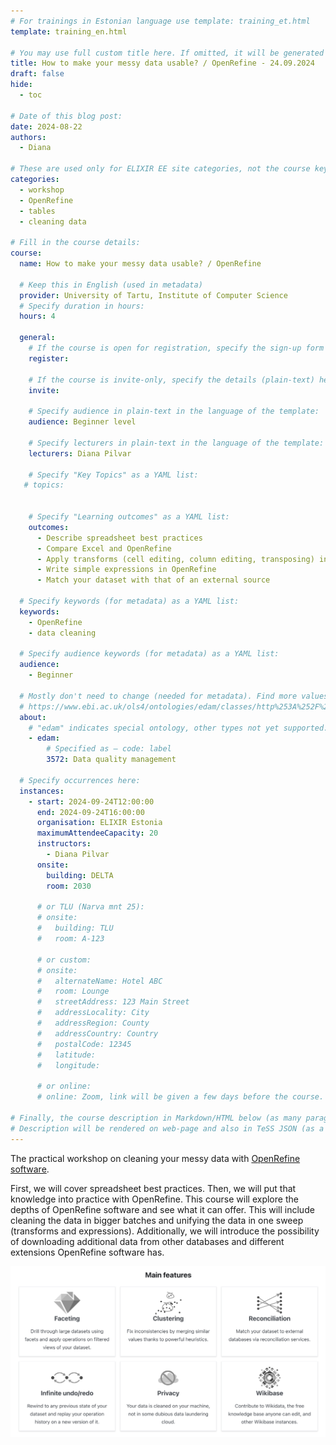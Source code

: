 ```yaml
---
# For trainings in Estonian language use template: training_et.html
template: training_en.html

# You may use full custom title here. If omitted, it will be generated from course name.
title: How to make your messy data usable? / OpenRefine - 24.09.2024
draft: false
hide:
  - toc

# Date of this blog post:
date: 2024-08-22
authors:
  - Diana

# These are used only for ELIXIR EE site categories, not the course keywords on TESS
categories:
  - workshop
  - OpenRefine
  - tables
  - cleaning data

# Fill in the course details:
course:
  name: How to make your messy data usable? / OpenRefine

  # Keep this in English (used in metadata)
  provider: University of Tartu, Institute of Computer Science
  # Specify duration in hours:
  hours: 4

  general:
    # If the course is open for registration, specify the sign-up form link here (otherwise, remove it):
    register:

    # If the course is invite-only, specify the details (plain-text) here (otherwise, remove it):
    invite:

    # Specify audience in plain-text in the language of the template:
    audience: Beginner level

    # Specify lecturers in plain-text in the language of the template:
    lecturers: Diana Pilvar

    # Specify "Key Topics" as a YAML list:
   # topics:


    # Specify "Learning outcomes" as a YAML list:
    outcomes:
      - Describe spreadsheet best practices
      - Compare Excel and OpenRefine
      - Apply transforms (cell editing, column editing, transposing) in OpenRefine
      - Write simple expressions in OpenRefine
      - Match your dataset with that of an external source

  # Specify keywords (for metadata) as a YAML list:
  keywords:
    - OpenRefine
    - data cleaning

  # Specify audience keywords (for metadata) as a YAML list:
  audience:
    - Beginner

  # Mostly don't need to change (needed for metadata). Find more values here:
  # https://www.ebi.ac.uk/ols4/ontologies/edam/classes/http%253A%252F%252Fedamontology.org%252Ftopic_0003?lang=en
  about:
    # "edam" indicates special ontology, other types not yet supported.
    - edam:
        # Specified as – code: label
        3572: Data quality management

  # Specify occurrences here:
  instances:
    - start: 2024-09-24T12:00:00
      end: 2024-09-24T16:00:00
      organisation: ELIXIR Estonia
      maximumAttendeeCapacity: 20
      instructors:
        - Diana Pilvar
      onsite:
        building: DELTA
        room: 2030

      # or TLU (Narva mnt 25):
      # onsite:
      #   building: TLU
      #   room: A-123

      # or custom:
      # onsite:
      #   alternateName: Hotel ABC
      #   room: Lounge
      #   streetAddress: 123 Main Street
      #   addressLocality: City
      #   addressRegion: County
      #   addressCountry: Country
      #   postalCode: 12345
      #   latitude:
      #   longitude:

      # or online:
      # online: Zoom, link will be given a few days before the course.

# Finally, the course description in Markdown/HTML below (as many paragraphs as needed).
# Description will be rendered on web-page and also in TeSS JSON (as a string of HTML).
---
```


The practical workshop on cleaning your messy data with [OpenRefine software](https://openrefine.org/).

First, we will cover spreadsheet best practices. Then, we will put that knowledge into practice with OpenRefine. This course will explore the depths of OpenRefine software and see what it can offer. This will include cleaning the data in bigger batches and unifying the data in one sweep (transforms and expressions). Additionally, we will introduce the possibility of downloading additional data from other databases and different extensions OpenRefine software has.

<!-- more -->

![Promo picture](../../../assets/images/courses/OpenRefine.png)